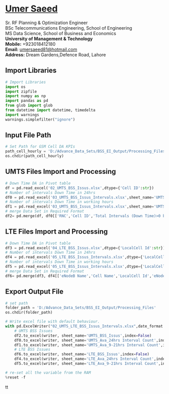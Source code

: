 #  [Umer Saeed](https://www.linkedin.com/in/engumersaeed/)
Sr. RF Planning & Optimization Engineer<br>
BSc Telecommunications Engineering, School of Engineering<br>
MS Data Science, School of Business and Economics<br>
**University of Management & Technology**<br>
**Mobile:**     +923018412180<br>
**Email:**  umersaeed81@hotmail.com<br>
**Address:** Dream Gardens,Defence Road, Lahore<br>

## Import Libraries


```python
# Import Libraries
import os
import zipfile
import numpy as np
import pandas as pd
from glob import glob
from datetime import datetime, timedelta
import warnings
warnings.simplefilter("ignore")
```

## Input File Path


```python
# Set Path for GSM Cell DA KPIs
path_cell_hourly = 'D:/Advance_Data_Sets/BSS_EI_Output/Processing_Files'
os.chdir(path_cell_hourly)
```

## UMTS Files Import and Processing


```python
# Down Time DA in Pivot table
df = pd.read_excel('02_UMTS_BSS_Issus.xlsx',dtype={'Cell ID':str})
# Number of intervals Down Time in 24hrs 
df0 = pd.read_excel('03_UMTS_BSS_Issus_Intervals.xlsx',sheet_name='UMTS_Ava_24hrs Interval Count',dtype={'Cell ID':str})
# Number of intervals Down Time in working hours 
df1 = pd.read_excel('03_UMTS_BSS_Issus_Intervals.xlsx',sheet_name='UMTS_Ava_9-21hrs Interval Count',dtype={'Cell ID':str})
# merge Data Set in Required Format
df2= pd.merge(df, df0[['RNC','Cell ID','Total Intervals (Down Time)>0 between 0:00-23:00']], on=['RNC','Cell ID'],how='left').merge(df1[['RNC','Cell ID','Total Intervals (Down Time)>0 between 9:00-21:00']], on=['RNC','Cell ID'],how='left')
```

## LTE Files Import and Processing


```python
# Down Time DA in Pivot table
df3 = pd.read_excel('04_LTE_BSS_Issus.xlsx',dtype={'LocalCell Id':str})
# Number of intervals Down Time in 24hrs 
df4 = pd.read_excel('05_LTE_BSS_Issus_Intervals.xlsx',dtype={'LocalCell Id':str},sheet_name='LTE_Ava_24hrs Interval Count')
# Number of intervals Down Time in working hours 
df5 = pd.read_excel('05_LTE_BSS_Issus_Intervals.xlsx',dtype={'LocalCell Id':str},sheet_name='LTE_Ava_9-21hrs Interval Count')
# merge Data Set in Required Format
df6= pd.merge(df3, df4[['eNodeB Name','Cell Name','LocalCell Id','eNodeB Function Name','Total Intervals (Down Time)>0 between 0:00-23:00']], on=['eNodeB Name','Cell Name','LocalCell Id','eNodeB Function Name'],how='left').merge(df5[['eNodeB Name','Cell Name','LocalCell Id','eNodeB Function Name','Total Intervals (Down Time)>0 between 9:00-21:00']], on=['eNodeB Name','Cell Name','LocalCell Id','eNodeB Function Name'],how='left')
```

## Export Output File


```python
# set path
folder_path = 'D:/Advance_Data_Sets/BSS_EI_Output/Processing_Files'
os.chdir(folder_path)

# Write excel file with default behaviour.
with pd.ExcelWriter("02_UMTS_LTE_BSS_Issus_Intervals.xlsx",date_format = 'dd-mm-yyyy',datetime_format='dd-mm-yyyy') as writer:
    # UMTS BSS Issues
    df2.to_excel(writer, sheet_name='UMTS_BSS_Issus',index=False)
    df0.to_excel(writer, sheet_name='UMTS_Ava_24hrs Interval Count',index=False)
    df1.to_excel(writer, sheet_name='UMTS_Ava_9-21hrs Interval Count',index=False)
    # LTE BSS Issues
    df6.to_excel(writer, sheet_name='LTE_BSS_Issus',index=False)
    df4.to_excel(writer, sheet_name='LTE_Ava_24hrs Interval Count',index=False)
    df5.to_excel(writer, sheet_name='LTE_Ava_9-21hrs Interval Count',index=False)
```


```python
# re-set all the variable from the RAM
%reset -f
```

tt
